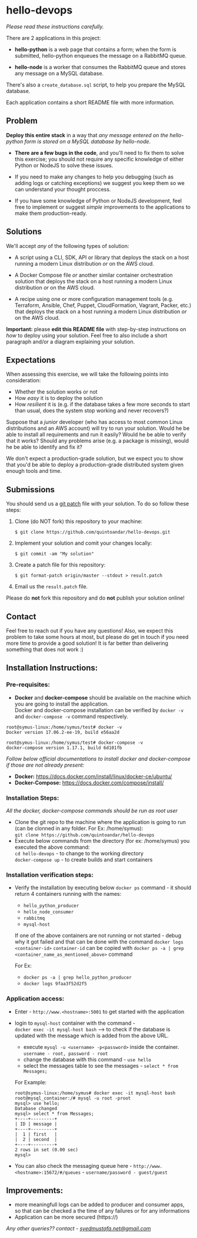 # hello-devops

_Please read these instructions carefully._

There are 2 applications in this project:

* **hello-python** is a web page that contains a form; when the form is submitted, hello-python enqueues the message on a RabbitMQ queue.

* **hello-node** is a worker that consumes the RabbitMQ queue and stores any message on a MySQL database.

There's also a `create_database.sql` script, to help you prepare the MySQL database.

Each application contains a short README file with more information.

## Problem

**Deploy this entire stack** in a way that _any message entered on the hello-python form is stored on a MySQL database by hello-node_.

* **There are a few bugs in the code**, and you'll need to fix them to solve this exercise; you should not require any specific knowledge of either Python or NodeJS to solve these issues.

* If you need to make any changes to help you debugging (such as adding logs or catching exceptions) we suggest you keep them so we can understand your thought proccess.

* If you have some knowledge of Python or NodeJS development, feel free to implement or suggest _simple_ improvements to the applications to make them production-ready.

## Solutions

We'll accept _any_ of the following types of solution:

* A script using a CLI, SDK, API or library that deploys the stack on a host running a modern Linux distribution _or_ on the AWS cloud.

* A Docker Compose file _or_ another similar container orchestration solution that deploys the stack on a host running a modern Linux distribution _or_ on the AWS cloud.

* A recipe using one or more configuration management tools (e.g. Terraform, Ansible, Chef, Puppet, CloudFormation, Vagrant, Packer, etc.) that deploys the stack on a host running a modern Linux distribution _or_ on the AWS cloud.

**Important:** please **edit this README file** with step-by-step instructions on _how_ to deploy using your solution. Feel free to also include a short paragraph and/or a diagram explaining your solution.

## Expectations

When assessing this exercise, we will take the following points into consideration:

* Whether the solution works or not
* How _easy_ it is to deploy the solution
* How _resilient_ it is (e.g. if the database takes a few more seconds to start than usual, does the system stop working and never recovers?)

Suppose that a _junior_ developer (who has access to most common Linux distributions and an AWS account) will try to run your solution. Would he be able to install all requirements and run it easily? Would he be able to verify that it works? Should any problems arise (e.g. a package is missing), would he be able to identify and fix it?

We don't expect a production-grade solution, but we expect you to show that you'd be able to deploy a production-grade distributed system given enough tools and time.

## Submissions

You should send us a [git patch](https://git-scm.com/docs/git-format-patch) file with your solution. To do so follow these steps:

1.  Clone (do NOT fork) this repository to your machine:

        $ git clone https://github.com/quintoandar/hello-devops.git

2.  Implement your solution and comit your changes locally:

        $ git commit -am "My solution"

3.  Create a patch file for this repository:

        $ git format-patch origin/master --stdout > result.patch

4.  Email us the `result.patch` file.

Please do **not** fork this repository and do **not** publish your solution online!

## Contact

Feel free to reach out if you have any questions! Also, we expect this problem to take some hours at most, but please do get in touch if you need more time to provide a good solution! It is far better than delivering something that does not work :)

## Installation Instructions:
### Pre-requisites:
- **Docker** and **docker-compose** should be available on the machine which you are going to install the application. <br> Docker and docker-compose installation can be verified by `docker -v` and  `docker-compose -v` command respectively. 

```
root@symus-linux:/home/symus/test# docker -v
Docker version 17.06.2-ee-19, build e56aa2d
```
```
root@symus-linux:/home/symus/test# docker-compose -v
docker-compose version 1.17.1, build 6d101fb
```

*Follow below official documentations to install docker and docker-compose if those are not already present:*
- **Docker:** https://docs.docker.com/install/linux/docker-ce/ubuntu/
- **Docker-Compose:** https://docs.docker.com/compose/install/

### Installation Steps:

*_All the docker, docker-compose commands should be run as root user_*

- Clone the git repo to the machine where the application is going to run (can be clonned in any folder. For Ex: /home/symus): <br>
  `git clone https://github.com/quintoandar/hello-devops`
 - Execute below commands from the directory (for ex: /home/symus) you executed the above command: <br>
    `cd hello-devops` - to change to the working directory <br>
    `docker-compose up` - to create builds and start containers
    
### Installation verification steps:
- Verify the installation by executing below `docker ps` command - it should return 4 containers running with the names:
    - `hello_python_producer`
    - `hello_node_consumer`
    - `rabbitmq`
    - `mysql-host`
    
    If one of the above containers are not running or not started - debug why it got failed and that can be done with the command `docker logs <container-id>`
    `container-id` can be copied with `docker ps -a | grep <container_name_as_mentioned_above>` command
    
    For Ex: 
     - `docker ps -a | grep hello_python_producer`
     - `docker logs 9faa3f52d2f5`

### Application access:
- Enter - `http://www.<hostname>:5001` to get started with the application
- login to `mysql-host` container with the command - <br> `docker exec -it mysql-host bash` --> to check if the database is updated with the message which is added from the above URL.
    - execute `mysql -u <username> -p<password>` inside the container. `username - root, password - root`
    - change the database with this command - `use hello`
    - select the messages table to see the messages - `select * from Messages;`
	
	For Example:
    ```
    root@symus-linux:/home/symus# docker exec -it mysql-host bash
    root@mysql_container:/# mysql -u root -proot
    mysql> use hello;
    Database changed
    mysql> select * from Messages;
    +----+---------+
    | ID | message |
    +----+---------+
    |  1 | first   |
    |  2 | second  |
    +----+---------+
    2 rows in set (0.00 sec)
    mysql>
    ```
    
- You can also check the messaging queue here - `http://www.<hostname>:15672/#/queues` - `username/password - guest/guest`

## Improvements:
 - more meaningfull logs can be added to producer and consumer apps, so that can be checked a the time of any failures or for any informations
 - Application can be more secured (https://)

*Any other queries?? contact - syedmustafa.net@gmail.com*
